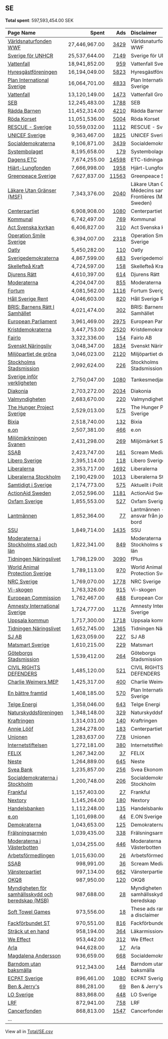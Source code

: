 ## SE
**Total spent**: 597,593,454.00 SEK

|Page Name|Spent|Ads|Disclaimer|
|:---|---:|---:|:---|
|[Världsnaturfonden WWF](https://www.facebook.com/371791194529)|27,446,967.00|[3429](https://www.facebook.com/ads/library/?active_status=all&ad_type=political_and_issue_ads&country=SE&view_all_page_id=371791194529&search_type=page&media_type=all)|Världsnaturfonden WWF|
|[Sverige för UNHCR](https://www.facebook.com/643137272398136)|25,537,644.00|[7149](https://www.facebook.com/ads/library/?active_status=all&ad_type=political_and_issue_ads&country=SE&view_all_page_id=643137272398136&search_type=page&media_type=all)|Sverige för UNHCR|
|[Vattenfall](https://www.facebook.com/608975645850217)|18,941,852.00|[959](https://www.facebook.com/ads/library/?active_status=all&ad_type=political_and_issue_ads&country=SE&view_all_page_id=608975645850217&search_type=page&media_type=all)|Vattenfall Sverige|
|[Hyresgästföreningen](https://www.facebook.com/126567104406)|16,194,049.00|[5823](https://www.facebook.com/ads/library/?active_status=all&ad_type=political_and_issue_ads&country=SE&view_all_page_id=126567104406&search_type=page&media_type=all)|Hyresgästföreningen|
|[Plan International Sverige](https://www.facebook.com/382243262003)|16,064,701.00|[4833](https://www.facebook.com/ads/library/?active_status=all&ad_type=political_and_issue_ads&country=SE&view_all_page_id=382243262003&search_type=page&media_type=all)|Plan International Sverige|
|[Vattenfall](https://www.facebook.com/608975645850217)|13,120,149.00|[1473](https://www.facebook.com/ads/library/?active_status=all&ad_type=political_and_issue_ads&country=SE&view_all_page_id=608975645850217&search_type=page&media_type=all)|Vattenfall Group|
|[SEB](https://www.facebook.com/149155351773944)|12,245,483.00|[1788](https://www.facebook.com/ads/library/?active_status=all&ad_type=political_and_issue_ads&country=SE&view_all_page_id=149155351773944&search_type=page&media_type=all)|SEB|
|[Rädda Barnen](https://www.facebook.com/72659261793)|11,452,314.00|[4210](https://www.facebook.com/ads/library/?active_status=all&ad_type=political_and_issue_ads&country=SE&view_all_page_id=72659261793&search_type=page&media_type=all)|Rädda Barnen|
|[Röda Korset](https://www.facebook.com/111630258867610)|11,051,536.00|[5004](https://www.facebook.com/ads/library/?active_status=all&ad_type=political_and_issue_ads&country=SE&view_all_page_id=111630258867610&search_type=page&media_type=all)|Röda Korset|
|[RESCUE - Sverige](https://www.facebook.com/109886133732943)|10,559,032.00|[1112](https://www.facebook.com/ads/library/?active_status=all&ad_type=political_and_issue_ads&country=SE&view_all_page_id=109886133732943&search_type=page&media_type=all)|RESCUE - Sverige|
|[UNICEF Sverige](https://www.facebook.com/59324455950)|9,363,467.00|[1825](https://www.facebook.com/ads/library/?active_status=all&ad_type=political_and_issue_ads&country=SE&view_all_page_id=59324455950&search_type=page&media_type=all)|UNICEF Sverige|
|[Socialdemokraterna](https://www.facebook.com/8040892957)|9,106,871.00|[3439](https://www.facebook.com/ads/library/?active_status=all&ad_type=political_and_issue_ads&country=SE&view_all_page_id=8040892957&search_type=page&media_type=all)|Socialdemokraterna|
|[Systembolaget](https://www.facebook.com/151159271594797)|8,195,658.00|[179](https://www.facebook.com/ads/library/?active_status=all&ad_type=political_and_issue_ads&country=SE&view_all_page_id=151159271594797&search_type=page&media_type=all)|Systembolaget|
|[Dagens ETC](https://www.facebook.com/369582590803)|7,674,255.00|[14598](https://www.facebook.com/ads/library/?active_status=all&ad_type=political_and_issue_ads&country=SE&view_all_page_id=369582590803&search_type=page&media_type=all)|ETC-tidningarna|
|[Hjärt-Lungfonden](https://www.facebook.com/122854408319)|7,666,998.00|[1958](https://www.facebook.com/ads/library/?active_status=all&ad_type=political_and_issue_ads&country=SE&view_all_page_id=122854408319&search_type=page&media_type=all)|Hjärt-Lungfonden|
|[Greenpeace Sverige](https://www.facebook.com/95735961890)|7,627,837.00|[11563](https://www.facebook.com/ads/library/?active_status=all&ad_type=political_and_issue_ads&country=SE&view_all_page_id=95735961890&search_type=page&media_type=all)|Greenpeace Sverige|
|[Läkare Utan Gränser (MSF)](https://www.facebook.com/68115370786)|7,343,376.00|[2040](https://www.facebook.com/ads/library/?active_status=all&ad_type=political_and_issue_ads&country=SE&view_all_page_id=68115370786&search_type=page&media_type=all)|Läkare Utan Gränser/ Médecins sans Frontières (MSF Sweden)|
|[Centerpartiet](https://www.facebook.com/12690894340)|6,908,908.00|[1080](https://www.facebook.com/ads/library/?active_status=all&ad_type=political_and_issue_ads&country=SE&view_all_page_id=12690894340&search_type=page&media_type=all)|Centerpartiet|
|[Kommunal](https://www.facebook.com/179931025357058)|6,742,497.00|[769](https://www.facebook.com/ads/library/?active_status=all&ad_type=political_and_issue_ads&country=SE&view_all_page_id=179931025357058&search_type=page&media_type=all)|Kommunal|
|[Act Svenska kyrkan](https://www.facebook.com/197334613725511)|6,406,827.00|[310](https://www.facebook.com/ads/library/?active_status=all&ad_type=political_and_issue_ads&country=SE&view_all_page_id=197334613725511&search_type=page&media_type=all)|Act Svenska kyrkan|
|[Operation Smile Sverige](https://www.facebook.com/161213770567846)|6,394,007.00|[2318](https://www.facebook.com/ads/library/?active_status=all&ad_type=political_and_issue_ads&country=SE&view_all_page_id=161213770567846&search_type=page&media_type=all)|Operation Smile Sverige|
|[Oatly](https://www.facebook.com/1630862710497879)|5,450,282.00|[110](https://www.facebook.com/ads/library/?active_status=all&ad_type=political_and_issue_ads&country=SE&view_all_page_id=1630862710497879&search_type=page&media_type=all)|Oatly|
|[Sverigedemokraterna](https://www.facebook.com/676246449160270)|4,867,599.00|[483](https://www.facebook.com/ads/library/?active_status=all&ad_type=political_and_issue_ads&country=SE&view_all_page_id=676246449160270&search_type=page&media_type=all)|Sverigedemokraterna|
|[Skellefteå Kraft](https://www.facebook.com/162985227114132)|4,724,597.00|[158](https://www.facebook.com/ads/library/?active_status=all&ad_type=political_and_issue_ads&country=SE&view_all_page_id=162985227114132&search_type=page&media_type=all)|Skellefteå Kraft|
|[Djurens Rätt](https://www.facebook.com/19746853632)|4,610,397.00|[614](https://www.facebook.com/ads/library/?active_status=all&ad_type=political_and_issue_ads&country=SE&view_all_page_id=19746853632&search_type=page&media_type=all)|Djurens Rätt|
|[Moderaterna](https://www.facebook.com/7719591155)|4,204,047.00|[855](https://www.facebook.com/ads/library/?active_status=all&ad_type=political_and_issue_ads&country=SE&view_all_page_id=7719591155&search_type=page&media_type=all)|Moderaterna|
|[Fortum](https://www.facebook.com/186513678039755)|4,081,562.00|[1116](https://www.facebook.com/ads/library/?active_status=all&ad_type=political_and_issue_ads&country=SE&view_all_page_id=186513678039755&search_type=page&media_type=all)|Fortum Sverige|
|[Håll Sverige Rent](https://www.facebook.com/236879092476)|4,046,603.00|[820](https://www.facebook.com/ads/library/?active_status=all&ad_type=political_and_issue_ads&country=SE&view_all_page_id=236879092476&search_type=page&media_type=all)|Håll Sverige Rent|
|[BRIS: Barnens Rätt I Samhället](https://www.facebook.com/236221570038)|4,021,474.00|[302](https://www.facebook.com/ads/library/?active_status=all&ad_type=political_and_issue_ads&country=SE&view_all_page_id=236221570038&search_type=page&media_type=all)|BRIS: Barnens Rätt I Samhället|
|[European Parliament](https://www.facebook.com/178362315106)|3,961,469.00|[2975](https://www.facebook.com/ads/library/?active_status=all&ad_type=political_and_issue_ads&country=SE&view_all_page_id=178362315106&search_type=page&media_type=all)|European Parliament|
|[Kristdemokraterna](https://www.facebook.com/115198178364)|3,447,753.00|[2520](https://www.facebook.com/ads/library/?active_status=all&ad_type=political_and_issue_ads&country=SE&view_all_page_id=115198178364&search_type=page&media_type=all)|Kristdemokraterna|
|[Fairlo](https://www.facebook.com/275809699509029)|3,322,336.00|[154](https://www.facebook.com/ads/library/?active_status=all&ad_type=political_and_issue_ads&country=SE&view_all_page_id=275809699509029&search_type=page&media_type=all)|Fairlo AB|
|[Svenskt Näringsliv](https://www.facebook.com/90882504375)|3,048,347.00|[1834](https://www.facebook.com/ads/library/?active_status=all&ad_type=political_and_issue_ads&country=SE&view_all_page_id=90882504375&search_type=page&media_type=all)|Svenskt Näringsliv|
|[Miljöpartiet de gröna](https://www.facebook.com/34780126150)|3,046,023.00|[2120](https://www.facebook.com/ads/library/?active_status=all&ad_type=political_and_issue_ads&country=SE&view_all_page_id=34780126150&search_type=page&media_type=all)|Miljöpartiet de gröna|
|[Stockholms Stadsmission](https://www.facebook.com/39211568070)|2,992,624.00|[226](https://www.facebook.com/ads/library/?active_status=all&ad_type=political_and_issue_ads&country=SE&view_all_page_id=39211568070&search_type=page&media_type=all)|Stockholms Stadsmission|
|[Sverige inför verkligheten](https://www.facebook.com/110723197258182)|2,750,047.00|[1080](https://www.facebook.com/ads/library/?active_status=all&ad_type=political_and_issue_ads&country=SE&view_all_page_id=110723197258182&search_type=page&media_type=all)|Tankesmedjan Tiden|
|[Diakonia](https://www.facebook.com/42676805259)|2,703,272.00|[2034](https://www.facebook.com/ads/library/?active_status=all&ad_type=political_and_issue_ads&country=SE&view_all_page_id=42676805259&search_type=page&media_type=all)|Diakonia|
|[Valmyndigheten](https://www.facebook.com/1737852076287450)|2,683,670.00|[220](https://www.facebook.com/ads/library/?active_status=all&ad_type=political_and_issue_ads&country=SE&view_all_page_id=1737852076287450&search_type=page&media_type=all)|Valmyndigheten|
|[The Hunger Project Sverige](https://www.facebook.com/212049035488183)|2,529,013.00|[575](https://www.facebook.com/ads/library/?active_status=all&ad_type=political_and_issue_ads&country=SE&view_all_page_id=212049035488183&search_type=page&media_type=all)|The Hunger Project Sverige|
|[Bixia](https://www.facebook.com/269875318990)|2,518,740.00|[132](https://www.facebook.com/ads/library/?active_status=all&ad_type=political_and_issue_ads&country=SE&view_all_page_id=269875318990&search_type=page&media_type=all)|Bixia|
|[e.on](https://www.facebook.com/369122343101775)|2,507,381.00|[466](https://www.facebook.com/ads/library/?active_status=all&ad_type=political_and_issue_ads&country=SE&view_all_page_id=369122343101775&search_type=page&media_type=all)|e.on|
|[Miljömärkningen Svanen](https://www.facebook.com/68996482861)|2,431,298.00|[269](https://www.facebook.com/ads/library/?active_status=all&ad_type=political_and_issue_ads&country=SE&view_all_page_id=68996482861&search_type=page&media_type=all)|Miljömärket Svanen|
|[SSAB](https://www.facebook.com/145401631365)|2,423,747.00|[161](https://www.facebook.com/ads/library/?active_status=all&ad_type=political_and_issue_ads&country=SE&view_all_page_id=145401631365&search_type=page&media_type=all)|Scream Mediabyrå AB|
|[Libero Sverige](https://www.facebook.com/111764372185015)|2,395,114.00|[118](https://www.facebook.com/ads/library/?active_status=all&ad_type=political_and_issue_ads&country=SE&view_all_page_id=111764372185015&search_type=page&media_type=all)|Libero Sverige|
|[Liberalerna](https://www.facebook.com/132266740623)|2,353,717.00|[1692](https://www.facebook.com/ads/library/?active_status=all&ad_type=political_and_issue_ads&country=SE&view_all_page_id=132266740623&search_type=page&media_type=all)|Liberalerna|
|[Liberalerna Stockholm](https://www.facebook.com/682180208473039)|2,190,429.00|[1013](https://www.facebook.com/ads/library/?active_status=all&ad_type=political_and_issue_ads&country=SE&view_all_page_id=682180208473039&search_type=page&media_type=all)|Liberalerna Stockholm|
|[Samtidigt i Sverige](https://www.facebook.com/111912817167925)|2,174,773.00|[575](https://www.facebook.com/ads/library/?active_status=all&ad_type=political_and_issue_ads&country=SE&view_all_page_id=111912817167925&search_type=page&media_type=all)|Aktuellt i Politiken|
|[ActionAid Sweden](https://www.facebook.com/18880778360)|2,052,596.00|[1181](https://www.facebook.com/ads/library/?active_status=all&ad_type=political_and_issue_ads&country=SE&view_all_page_id=18880778360&search_type=page&media_type=all)|ActionAid Sweden|
|[Oxfam Sverige](https://www.facebook.com/279974638809211)|1,855,553.00|[527](https://www.facebook.com/ads/library/?active_status=all&ad_type=political_and_issue_ads&country=SE&view_all_page_id=279974638809211&search_type=page&media_type=all)|Oxfam Sverige|
|[Lantmännen](https://www.facebook.com/98623096089)|1,852,364.00|[77](https://www.facebook.com/ads/library/?active_status=all&ad_type=political_and_issue_ads&country=SE&view_all_page_id=98623096089&search_type=page&media_type=all)|Lantmännen - Vi tar ansvar från jord till bord|
|[SSU](https://www.facebook.com/45101268520)|1,849,714.00|[1435](https://www.facebook.com/ads/library/?active_status=all&ad_type=political_and_issue_ads&country=SE&view_all_page_id=45101268520&search_type=page&media_type=all)|SSU|
|[Moderaterna i Stockholms stad och län](https://www.facebook.com/118162038224731)|1,822,341.00|[849](https://www.facebook.com/ads/library/?active_status=all&ad_type=political_and_issue_ads&country=SE&view_all_page_id=118162038224731&search_type=page&media_type=all)|Moderaterna i Stockholms stad och län|
|[Tidningen Näringslivet](https://www.facebook.com/130927360876045)|1,798,129.00|[3090](https://www.facebook.com/ads/library/?active_status=all&ad_type=political_and_issue_ads&country=SE&view_all_page_id=130927360876045&search_type=page&media_type=all)|fPlus|
|[World Animal Protection Sverige](https://www.facebook.com/188616781161573)|1,789,113.00|[970](https://www.facebook.com/ads/library/?active_status=all&ad_type=political_and_issue_ads&country=SE&view_all_page_id=188616781161573&search_type=page&media_type=all)|World Animal Protection Sverige|
|[NRC Sverige](https://www.facebook.com/1976528729039324)|1,769,070.00|[1778](https://www.facebook.com/ads/library/?active_status=all&ad_type=political_and_issue_ads&country=SE&view_all_page_id=1976528729039324&search_type=page&media_type=all)|NRC Sverige|
|[Vi-skogen](https://www.facebook.com/356032977210)|1,763,326.00|[915](https://www.facebook.com/ads/library/?active_status=all&ad_type=political_and_issue_ads&country=SE&view_all_page_id=356032977210&search_type=page&media_type=all)|Vi-skogen|
|[European Commission](https://www.facebook.com/107898832590939)|1,762,467.00|[488](https://www.facebook.com/ads/library/?active_status=all&ad_type=political_and_issue_ads&country=SE&view_all_page_id=107898832590939&search_type=page&media_type=all)|European Commission|
|[Amnesty International Sverige](https://www.facebook.com/153270724787)|1,724,777.00|[1176](https://www.facebook.com/ads/library/?active_status=all&ad_type=political_and_issue_ads&country=SE&view_all_page_id=153270724787&search_type=page&media_type=all)|Amnesty International Sverige|
|[Uppsala kommun](https://www.facebook.com/104760926229060)|1,717,300.00|[1718](https://www.facebook.com/ads/library/?active_status=all&ad_type=political_and_issue_ads&country=SE&view_all_page_id=104760926229060&search_type=page&media_type=all)|Uppsala kommun|
|[Tidningen Näringslivet](https://www.facebook.com/130927360876045)|1,652,745.00|[1365](https://www.facebook.com/ads/library/?active_status=all&ad_type=political_and_issue_ads&country=SE&view_all_page_id=130927360876045&search_type=page&media_type=all)|Tidningen Näringslivet|
|[SJ AB](https://www.facebook.com/281377051202)|1,623,059.00|[227](https://www.facebook.com/ads/library/?active_status=all&ad_type=political_and_issue_ads&country=SE&view_all_page_id=281377051202&search_type=page&media_type=all)|SJ AB|
|[Matsmart Sverige](https://www.facebook.com/101341883359561)|1,610,215.00|[229](https://www.facebook.com/ads/library/?active_status=all&ad_type=political_and_issue_ads&country=SE&view_all_page_id=101341883359561&search_type=page&media_type=all)|Matsmart|
|[Göteborgs Stadsmission](https://www.facebook.com/203547006337155)|1,539,412.00|[264](https://www.facebook.com/ads/library/?active_status=all&ad_type=political_and_issue_ads&country=SE&view_all_page_id=203547006337155&search_type=page&media_type=all)|Göteborgs Stadsmission|
|[CIVIL RIGHTS DEFENDERS](https://www.facebook.com/128452220525979)|1,485,120.00|[521](https://www.facebook.com/ads/library/?active_status=all&ad_type=political_and_issue_ads&country=SE&view_all_page_id=128452220525979&search_type=page&media_type=all)|CIVIL RIGHTS DEFENDERS|
|[Charlie Weimers MEP](https://www.facebook.com/24574889995)|1,425,317.00|[400](https://www.facebook.com/ads/library/?active_status=all&ad_type=political_and_issue_ads&country=SE&view_all_page_id=24574889995&search_type=page&media_type=all)|Charlie Weimers|
|[En bättre framtid](https://www.facebook.com/1173808162671999)|1,408,185.00|[570](https://www.facebook.com/ads/library/?active_status=all&ad_type=political_and_issue_ads&country=SE&view_all_page_id=1173808162671999&search_type=page&media_type=all)|Plan International Sverige|
|[Telge Energi](https://www.facebook.com/124201680936949)|1,358,046.00|[643](https://www.facebook.com/ads/library/?active_status=all&ad_type=political_and_issue_ads&country=SE&view_all_page_id=124201680936949&search_type=page&media_type=all)|Telge Energi|
|[Naturskyddsföreningen](https://www.facebook.com/133867976608)|1,348,148.00|[329](https://www.facebook.com/ads/library/?active_status=all&ad_type=political_and_issue_ads&country=SE&view_all_page_id=133867976608&search_type=page&media_type=all)|Naturskyddsföreningen|
|[Kraftringen](https://www.facebook.com/151738534885183)|1,314,031.00|[140](https://www.facebook.com/ads/library/?active_status=all&ad_type=political_and_issue_ads&country=SE&view_all_page_id=151738534885183&search_type=page&media_type=all)|Kraftringen|
|[Annie Lööf](https://www.facebook.com/118943054880945)|1,284,278.00|[183](https://www.facebook.com/ads/library/?active_status=all&ad_type=political_and_issue_ads&country=SE&view_all_page_id=118943054880945&search_type=page&media_type=all)|Centerpartiet|
|[Unionen](https://www.facebook.com/175656912484553)|1,283,637.00|[778](https://www.facebook.com/ads/library/?active_status=all&ad_type=political_and_issue_ads&country=SE&view_all_page_id=175656912484553&search_type=page&media_type=all)|Unionen|
|[Internetstiftelsen](https://www.facebook.com/191359334218856)|1,272,181.00|[380](https://www.facebook.com/ads/library/?active_status=all&ad_type=political_and_issue_ads&country=SE&view_all_page_id=191359334218856&search_type=page&media_type=all)|Internetstiftelsen|
|[FELIX](https://www.facebook.com/294378704099)|1,267,342.00|[37](https://www.facebook.com/ads/library/?active_status=all&ad_type=political_and_issue_ads&country=SE&view_all_page_id=294378704099&search_type=page&media_type=all)|FELIX|
|[Neste](https://www.facebook.com/2194546487442221)|1,264,889.00|[645](https://www.facebook.com/ads/library/?active_status=all&ad_type=political_and_issue_ads&country=SE&view_all_page_id=2194546487442221&search_type=page&media_type=all)|Neste|
|[Svea Bank](https://www.facebook.com/379686162129542)|1,235,857.00|[256](https://www.facebook.com/ads/library/?active_status=all&ad_type=political_and_issue_ads&country=SE&view_all_page_id=379686162129542&search_type=page&media_type=all)|Svea Ekonomi|
|[Socialdemokraterna i Stockholm](https://www.facebook.com/117056501654820)|1,200,748.00|[206](https://www.facebook.com/ads/library/?active_status=all&ad_type=political_and_issue_ads&country=SE&view_all_page_id=117056501654820&search_type=page&media_type=all)|Socialdemokraterna i Stockholm|
|[Frankful](https://www.facebook.com/108184264291841)|1,157,403.00|[27](https://www.facebook.com/ads/library/?active_status=all&ad_type=political_and_issue_ads&country=SE&view_all_page_id=108184264291841&search_type=page&media_type=all)|Frankful|
|[Nextory](https://www.facebook.com/208619589270223)|1,145,264.00|[180](https://www.facebook.com/ads/library/?active_status=all&ad_type=political_and_issue_ads&country=SE&view_all_page_id=208619589270223&search_type=page&media_type=all)|Nextory|
|[Handelsbanken](https://www.facebook.com/118191008217331)|1,112,248.00|[135](https://www.facebook.com/ads/library/?active_status=all&ad_type=political_and_issue_ads&country=SE&view_all_page_id=118191008217331&search_type=page&media_type=all)|Handelsbanken|
|[e.on](https://www.facebook.com/369122343101775)|1,101,698.00|[44](https://www.facebook.com/ads/library/?active_status=all&ad_type=political_and_issue_ads&country=SE&view_all_page_id=369122343101775&search_type=page&media_type=all)|E.ON Sverige AB|
|[Demokraterna](https://www.facebook.com/1419307421424959)|1,043,653.00|[125](https://www.facebook.com/ads/library/?active_status=all&ad_type=political_and_issue_ads&country=SE&view_all_page_id=1419307421424959&search_type=page&media_type=all)|Demokraterna|
|[Frälsningsarmén](https://www.facebook.com/237187386324119)|1,039,435.00|[338](https://www.facebook.com/ads/library/?active_status=all&ad_type=political_and_issue_ads&country=SE&view_all_page_id=237187386324119&search_type=page&media_type=all)|Frälsningsarmén|
|[Moderaterna i Västerbotten](https://www.facebook.com/267640803634611)|1,034,255.00|[446](https://www.facebook.com/ads/library/?active_status=all&ad_type=political_and_issue_ads&country=SE&view_all_page_id=267640803634611&search_type=page&media_type=all)|Moderaterna i Västerbotten|
|[Arbetsförmedlingen](https://www.facebook.com/118736418170998)|1,015,630.00|[26](https://www.facebook.com/ads/library/?active_status=all&ad_type=political_and_issue_ads&country=SE&view_all_page_id=118736418170998&search_type=page&media_type=all)|Arbetsförmedlingen|
|[SSAB](https://www.facebook.com/145401631365)|998,991.00|[36](https://www.facebook.com/ads/library/?active_status=all&ad_type=political_and_issue_ads&country=SE&view_all_page_id=145401631365&search_type=page&media_type=all)|Scream Mediabyrå AB|
|[Vänsterpartiet](https://www.facebook.com/323156205347)|997,134.00|[662](https://www.facebook.com/ads/library/?active_status=all&ad_type=political_and_issue_ads&country=SE&view_all_page_id=323156205347&search_type=page&media_type=all)|Vänsterpartiet|
|[OKQ8](https://www.facebook.com/150057951690751)|987,950.00|[120](https://www.facebook.com/ads/library/?active_status=all&ad_type=political_and_issue_ads&country=SE&view_all_page_id=150057951690751&search_type=page&media_type=all)|OKQ8|
|[Myndigheten för samhällsskydd och beredskap (MSB)](https://www.facebook.com/302057731617)|987,688.00|[28](https://www.facebook.com/ads/library/?active_status=all&ad_type=political_and_issue_ads&country=SE&view_all_page_id=302057731617&search_type=page&media_type=all)|Myndigheten för samhällsskydd och beredskap|
|[Soft Towel Games](https://www.facebook.com/111699453757094)|973,556.00|[18](https://www.facebook.com/ads/library/?active_status=all&ad_type=political_and_issue_ads&country=SE&view_all_page_id=111699453757094&search_type=page&media_type=all)|These ads ran without a disclaimer|
|[Fackförbundet ST](https://www.facebook.com/212604496324)|970,551.00|[816](https://www.facebook.com/ads/library/?active_status=all&ad_type=political_and_issue_ads&country=SE&view_all_page_id=212604496324&search_type=page&media_type=all)|Fackförbundet ST|
|[Sträck ut en hand](https://www.facebook.com/101376125280259)|958,194.00|[364](https://www.facebook.com/ads/library/?active_status=all&ad_type=political_and_issue_ads&country=SE&view_all_page_id=101376125280259&search_type=page&media_type=all)|Läkarmissionen|
|[We Effect](https://www.facebook.com/91818886532)|953,442.00|[312](https://www.facebook.com/ads/library/?active_status=all&ad_type=political_and_issue_ads&country=SE&view_all_page_id=91818886532&search_type=page&media_type=all)|We Effect|
|[Arla](https://www.facebook.com/114526821939129)|944,628.00|[17](https://www.facebook.com/ads/library/?active_status=all&ad_type=political_and_issue_ads&country=SE&view_all_page_id=114526821939129&search_type=page&media_type=all)|Arla|
|[Magdalena Andersson](https://www.facebook.com/183512318424647)|936,659.00|[668](https://www.facebook.com/ads/library/?active_status=all&ad_type=political_and_issue_ads&country=SE&view_all_page_id=183512318424647&search_type=page&media_type=all)|Socialdemokraterna|
|[Barndom utan baksmälla](https://www.facebook.com/109724707089757)|912,343.00|[144](https://www.facebook.com/ads/library/?active_status=all&ad_type=political_and_issue_ads&country=SE&view_all_page_id=109724707089757&search_type=page&media_type=all)|Barndom utan baksmälla|
|[ECPAT Sverige](https://www.facebook.com/412192732132640)|896,461.00|[1080](https://www.facebook.com/ads/library/?active_status=all&ad_type=political_and_issue_ads&country=SE&view_all_page_id=412192732132640&search_type=page&media_type=all)|ECPAT Sverige|
|[Ben & Jerry's](https://www.facebook.com/291973617241)|886,281.00|[69](https://www.facebook.com/ads/library/?active_status=all&ad_type=political_and_issue_ads&country=SE&view_all_page_id=291973617241&search_type=page&media_type=all)|Ben & Jerry's|
|[LO Sverige](https://www.facebook.com/163820136238)|883,868.00|[448](https://www.facebook.com/ads/library/?active_status=all&ad_type=political_and_issue_ads&country=SE&view_all_page_id=163820136238&search_type=page&media_type=all)|LO Sverige|
|[LRF](https://www.facebook.com/261455205686)|872,941.00|[758](https://www.facebook.com/ads/library/?active_status=all&ad_type=political_and_issue_ads&country=SE&view_all_page_id=261455205686&search_type=page&media_type=all)|LRF|
|[Cancerfonden](https://www.facebook.com/17775970938)|868,813.00|[1547](https://www.facebook.com/ads/library/?active_status=all&ad_type=political_and_issue_ads&country=SE&view_all_page_id=17775970938&search_type=page&media_type=all)|Cancerfonden|
|...||||

View all in [Total/SE.csv](../../MetaData/Total/SE.csv)
